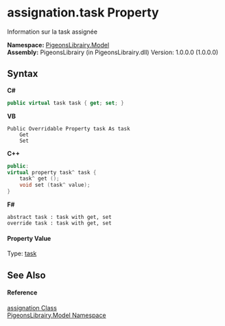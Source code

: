 # assignation.task Property 
 

Information sur la task assignée

**Namespace:**&nbsp;<a href="740f9e4a-e251-715e-60bf-e906871d97b4">PigeonsLibrairy.Model</a><br />**Assembly:**&nbsp;PigeonsLibrairy (in PigeonsLibrairy.dll) Version: 1.0.0.0 (1.0.0.0)

## Syntax

**C#**<br />
``` C#
public virtual task task { get; set; }
```

**VB**<br />
``` VB
Public Overridable Property task As task
	Get
	Set
```

**C++**<br />
``` C++
public:
virtual property task^ task {
	task^ get ();
	void set (task^ value);
}
```

**F#**<br />
``` F#
abstract task : task with get, set
override task : task with get, set
```


#### Property Value
Type: <a href="ed7fd571-3ebd-bb10-4923-b1c31d5523f3">task</a>

## See Also


#### Reference
<a href="912fb7ce-cbcd-e571-4846-3144af127f9c">assignation Class</a><br /><a href="740f9e4a-e251-715e-60bf-e906871d97b4">PigeonsLibrairy.Model Namespace</a><br />
